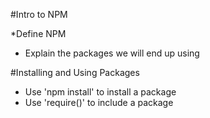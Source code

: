 #Intro to NPM

*Define NPM
* Explain the packages we will end up using

#Installing and Using Packages

* Use 'npm install' to install a package
* Use 'require()' to include a package